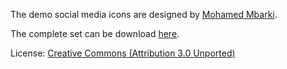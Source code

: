 The demo social media icons are designed by [Mohamed Mbarki](https://www.iconfinder.com/mbarki.mohamed.98).

The complete set can be download [here](https://www.iconfinder.com/iconsets/social-media-set-3).

License: [Creative Commons (Attribution 3.0 Unported)](https://www.iconfinder.com/iconsets/social-media-set-3)
